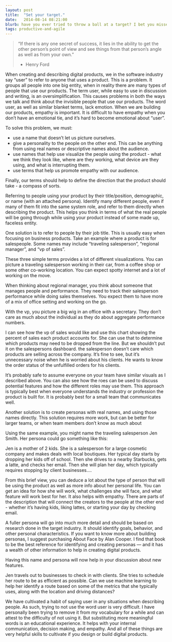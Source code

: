 ```yaml
---
layout: post
title:  "Set your target."
date:   2014-08-14 08:21:00
blurb: have you ever tried to throw a ball at a target? I bet you missed.
tags: productive-and-agile
---
```


> “If there is any one secret of success, it lies in the ability to get the other person’s point of view and see things from that person’s angle as well as from your own.”
> 
> - Henry Ford

When creating and describing digital products, we in the software industry say “user” to refer to anyone that uses a product. This is a problem. It groups all people into one big entity, when in reality there are many types of people that use our products. The term user, while easy to use in discussion and writing, is an oversimplification. This causes problems in both the ways we talk and think about the invisible people that use our products. The word user, as well as similar blanket terms, lack emotion. When we are building our products, empathy is important. It is difficult to have empathy when you don’t have an emotional tie, and it’s hard to become emotional about “user”.

To solve this problem, we must:

- use a name that doesn’t let us picture ourselves.
- give a personality to the people on the other end. This can be anything from using real names or descriptive names about the audience.
- use names that help use visualize the people using the product - what we think they look like, where are they working, what device are they using, and what is interrupting them.
- use terms that help us promote empathy with our audience.

Finally, our terms should help to define the direction that the product should take - a compass of sorts.

Referring to people using your product by their title/position, demographic, or name (with an attached persona). Identify many different people, even if many of them fit into the same system role, and refer to them directly when describing the product. This helps you think in terms of what the real people will be going through while using your product  instead of some made up, faceless entity.

One solution is to refer to people by their job title. This is usually easy when focusing on business products. Take an example where a product is for salespeople. Some names may include “traveling salesperson”, “regional manager”, and “vp of sales”.

These three simple terms provides a lot of different visualizations. You can picture a traveling salesperson working in their car, from a coffee shop or some other co-working location. You can expect spotty internet and a lot of working on the move.

When thinking about regional manager, you think about someone that manages people and performance. They need to track their salesperson performance while doing sales themselves. You expect them to have more of a mix of office setting and working on the go.

With the vp, you picture a big wig in an office with a secretary. They don’t care as much about the individual as they do about aggregate performance numbers.

I can see how the vp of sales would like and use this chart showing the percent of sales each product accounts for. She can use that to determine which products may need to be dropped from the line. But we shouldn’t put it on the salespersons dashboard. the salesperson doesn’t care which products are selling across the company. It’s fine to see, but it’s unnecessary noise when he is worried about his clients. He wants to know the order status of the unfulfilled orders for his clients.

It’s probably safe to assume everyone on your team have similar visuals as I described above. You can also see how the roes can be used to discuss potential features and how the different roles may use them. This approach is typically best when everyone understands the industry or profession the product is built for. It is probably best for a small team that communicates well.

Another solution is to create personas with real names, and using those names directly. This solution requires more work, but can be better for larger teams, or when team members don’t know as much about

Using the same example, you might name the traveling salesperson Jen Smith. Her persona could go something like this:

Jen is a mother of 2 kids. She is a salesperson for a large cosmetic company and makes deals with local boutiques. Her typical day starts by dropping her kids off of school. Then she drives to a nearby Starbucks, gets a latte, and checks her email. Then she will plan her day, which typically requires stopping by client businesses....

From this brief view, you can deduce a lot about the type of person that will be using the product as well as more info about her personal life. You can get an idea for how she will work, what challenges she will face, and what feature will work best for her. It also helps with empathy. There are parts of the description that will connect the creators to the people at the other end - whether it’s having kids, liking lattes, or starting your day by checking email.

A fuller persona will go into much more detail and should be based on research done in the target industry. It should identify goals, behavior, and other personal characteristics. If you want to know more about building personas, I suggest purchasing About Face by Alan Cooper. I find that book to be the best reference for identifying and creating personas — and it has a wealth of other information to help in creating digital products.

Having this name and persona will now help in your discussion about new features.

Jen travels out to businesses to check in with clients. She tries to schedule her route to be as efficient as possible. Can we use machine learning to help her identify a route based on some of the metrics that she typically uses, along with the location and driving distances?

We have cultivated a habit of saying user in any situations when describing people. As such, trying to not use the word user is very difficult. I have personally been trying to remove it from my vocabulary for a while and can attest to the difficulty of not using it. But substituting more meaningful words is an educational experience. It helps with your internal communication, decision making, and empathy. And all of these things are very helpful skills to cultivate if you design or build digital products.